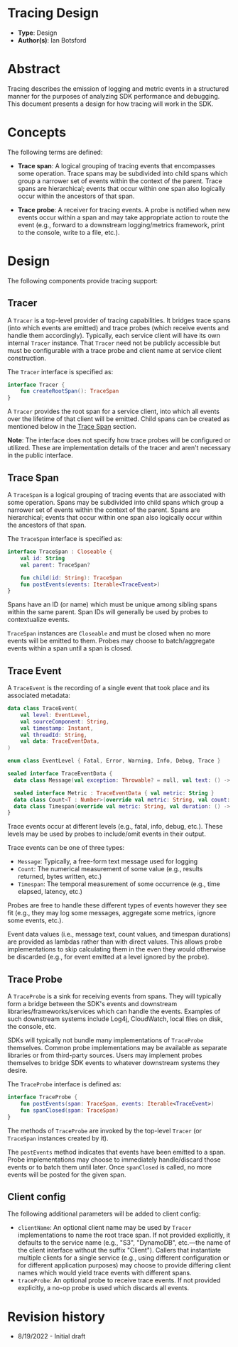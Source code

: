 # Tracing Design

* **Type**: Design
* **Author(s)**: Ian Botsford

# Abstract

Tracing describes the emission of logging and metric events in a structured manner for the purposes of analyzing SDK
performance and debugging. This document presents a design for how tracing will work in the SDK.

# Concepts

The following terms are defined:

* **Trace span**: A logical grouping of tracing events that encompasses some operation. Trace spans may be subdivided
  into child spans which group a narrower set of events within the context of the parent. Trace spans are hierarchical;
  events that occur within one span also logically occur within the ancestors of that span.

* **Trace probe**: A receiver for tracing events. A probe is notified when new events occur within a span and may take
  appropriate action to route the event (e.g., forward to a downstream logging/metrics framework, print to the console,
  write to a file, etc.).

# Design

The following components provide tracing support:

## Tracer

A `Tracer` is a top-level provider of tracing capabilities. It bridges trace spans (into which events are emitted) and
trace probes (which receive events and handle them accordingly). Typically, each service client will have its own
internal `Tracer` instance. That `Tracer` need not be publicly accessible but must be configurable with a trace probe
and client name at service client construction.

The `Tracer` interface is specified as:

```kotlin
interface Tracer {
    fun createRootSpan(): TraceSpan
}
```

A `Tracer` provides the root span for a service client, into which all events over the lifetime of that client will be
emitted. Child spans can be created as mentioned below in the [Trace Span](#trace-span) section.

**Note**: The interface does not specify how trace probes will be configured or utilized. These are implementation
details of the tracer and aren't necessary in the public interface.

## Trace Span

A `TraceSpan` is a logical grouping of tracing events that are associated with some operation. Spans may be subdivided
into child spans which group a narrower set of events within the context of the parent. Spans are hierarchical; events
that occur within one span also logically occur within the ancestors of that span.

The `TraceSpan` interface is specified as:

```kotlin
interface TraceSpan : Closeable {
    val id: String
    val parent: TraceSpan?

    fun child(id: String): TraceSpan
    fun postEvents(events: Iterable<TraceEvent>)
}
```

Spans have an ID (or name) which must be unique among sibling spans within the same parent. Span IDs will generally be
used by probes to contextualize events.

`TraceSpan` instances are `Closeable` and must be closed when no more events will be emitted to them. Probes may choose
to batch/aggregate events within a span until a span is closed.

## Trace Event

A `TraceEvent` is the recording of a single event that took place and its associated metadata:

```kotlin
data class TraceEvent(
    val level: EventLevel,
    val sourceComponent: String,
    val timestamp: Instant,
    val threadId: String,
    val data: TraceEventData,
)

enum class EventLevel { Fatal, Error, Warning, Info, Debug, Trace }

sealed interface TraceEventData {
  data class Message(val exception: Throwable? = null, val text: () -> String) : TraceEventData

  sealed interface Metric : TraceEventData { val metric: String }
  data class Count<T : Number>(override val metric: String, val count: () -> T) : Metric
  data class Timespan(override val metric: String, val duration: () -> Duration) : Metric
}
```

Trace events occur at different levels (e.g., fatal, info, debug, etc.). These levels may be used by probes to
include/omit events in their output.

Trace events can be one of three types:
* `Message`: Typically, a free-form text message used for logging
* `Count`: The numerical measurement of some value (e.g., results returned, bytes written, etc.)
* `Timespan`: The temporal measurement of some occurrence (e.g., time elapsed, latency, etc.)

Probes are free to handle these different types of events however they see fit (e.g., they may log some messages,
aggregate some metrics, ignore some events, etc.).

Event data values (i.e., message text, count values, and timespan durations) are provided as lambdas rather than with
direct values. This allows probe implementations to skip calculating them in the even they would otherwise be discarded
(e.g., for event emitted at a level ignored by the probe).

## Trace Probe

A `TraceProbe` is a sink for receiving events from spans. They will typically form a bridge between the SDK's events and
downstream libraries/frameworks/services which can handle the events. Examples of such downstream systems include Log4j,
CloudWatch, local files on disk, the console, etc.

SDKs will typically not bundle many implementations of `TraceProbe` themselves. Common probe implementations may be
available as separate libraries or from third-party sources. Users may implement probes themselves to bridge SDK events
to whatever downstream systems they desire.

The `TraceProbe` interface is defined as:

```kotlin
interface TraceProbe {
    fun postEvents(span: TraceSpan, events: Iterable<TraceEvent>)
    fun spanClosed(span: TraceSpan)
}
```

The methods of `TraceProbe` are invoked by the top-level `Tracer` (or `TraceSpan` instances created by it).

The `postEvents` method indicates that events have been emitted to a span. Probe implementations may choose to
immediately handle/discard those events or to batch them until later. Once `spanClosed` is called, no more events will
be posted for the given span.

## Client config

The following additional parameters will be added to client config:

* `clientName`: An optional client name may be used by `Tracer` implementations to name the root trace span. If not
  provided explicitly, it defaults to the service name (e.g., "S3", "DynamoDB", etc.—the name of the client interface
  without the suffix "Client"). Callers that instantiate multiple clients for a single service (e.g., using different
  configuration or for different application purposes) may choose to provide differing client names which would yield
  trace events with different spans.
* `traceProbe`: An optional probe to receive trace events. If not provided explicitly, a no-op probe is used which
  discards all events.

# Revision history

* 8/19/2022 - Initial draft
